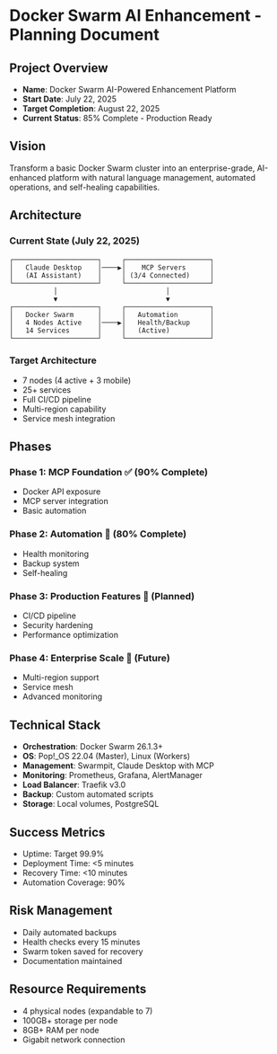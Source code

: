 # Docker Swarm AI Enhancement - Planning Document

## Project Overview
- **Name**: Docker Swarm AI-Powered Enhancement Platform
- **Start Date**: July 22, 2025
- **Target Completion**: August 22, 2025
- **Current Status**: 85% Complete - Production Ready

## Vision
Transform a basic Docker Swarm cluster into an enterprise-grade, AI-enhanced platform with natural language management, automated operations, and self-healing capabilities.

## Architecture

### Current State (July 22, 2025)
```
┌─────────────────────┐     ┌─────────────────────┐
│   Claude Desktop    │────▶│    MCP Servers      │
│   (AI Assistant)    │     │ (3/4 Connected)     │
└─────────────────────┘     └─────────────────────┘
           │                           │
           ▼                           ▼
┌─────────────────────┐     ┌─────────────────────┐
│   Docker Swarm      │     │   Automation        │
│   4 Nodes Active    │────▶│   Health/Backup     │
│   14 Services       │     │   (Active)          │
└─────────────────────┘     └─────────────────────┘
```

### Target Architecture
- 7 nodes (4 active + 3 mobile)
- 25+ services
- Full CI/CD pipeline
- Multi-region capability
- Service mesh integration

## Phases

### Phase 1: MCP Foundation ✅ (90% Complete)
- Docker API exposure
- MCP server integration
- Basic automation

### Phase 2: Automation 🔄 (80% Complete)
- Health monitoring
- Backup system
- Self-healing

### Phase 3: Production Features 📅 (Planned)
- CI/CD pipeline
- Security hardening
- Performance optimization

### Phase 4: Enterprise Scale 📅 (Future)
- Multi-region support
- Service mesh
- Advanced monitoring

## Technical Stack
- **Orchestration**: Docker Swarm 26.1.3+
- **OS**: Pop!_OS 22.04 (Master), Linux (Workers)
- **Management**: Swarmpit, Claude Desktop with MCP
- **Monitoring**: Prometheus, Grafana, AlertManager
- **Load Balancer**: Traefik v3.0
- **Backup**: Custom automated scripts
- **Storage**: Local volumes, PostgreSQL

## Success Metrics
- Uptime: Target 99.9%
- Deployment Time: <5 minutes
- Recovery Time: <10 minutes
- Automation Coverage: 90%

## Risk Management
- Daily automated backups
- Health checks every 15 minutes
- Swarm token saved for recovery
- Documentation maintained

## Resource Requirements
- 4 physical nodes (expandable to 7)
- 100GB+ storage per node
- 8GB+ RAM per node
- Gigabit network connection